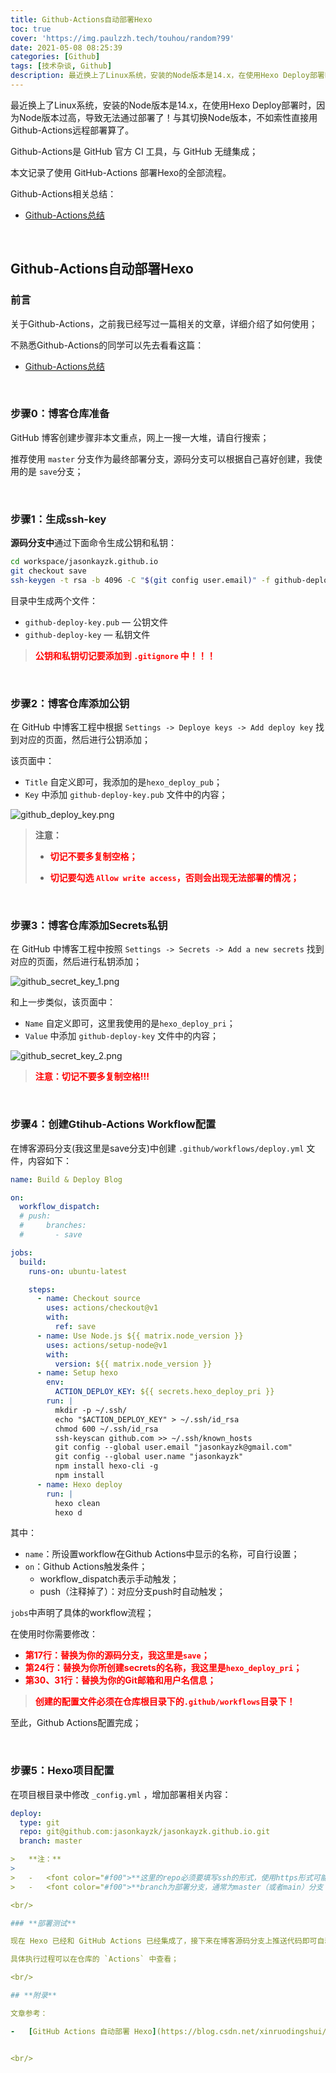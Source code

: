 ```yaml
---
title: Github-Actions自动部署Hexo
toc: true
cover: 'https://img.paulzzh.tech/touhou/random?99'
date: 2021-05-08 08:25:39
categories: [Github]
tags: [技术杂谈, Github]
description: 最近换上了Linux系统，安装的Node版本是14.x，在使用Hexo Deploy部署时，因为Node版本过高，导致无法通过部署了！与其切换Node版本，不如索性直接用Github-Actions远程部署算了。Github-Actions是 GitHub 官方 CI 工具，与 GitHub 无缝集成；本文记录了使用 GitHub-Actions 部署Hexo的全部流程。
---
```


最近换上了Linux系统，安装的Node版本是14.x，在使用Hexo Deploy部署时，因为Node版本过高，导致无法通过部署了！与其切换Node版本，不如索性直接用Github-Actions远程部署算了。

Github-Actions是 GitHub 官方 CI 工具，与 GitHub 无缝集成；

本文记录了使用 GitHub-Actions 部署Hexo的全部流程。

Github-Actions相关总结：

-   [Github-Actions总结](/2020/08/28/Github-Actions总结/)

<br/>

<!--more-->

## **Github-Actions自动部署Hexo**

### **前言**

关于Github-Actions，之前我已经写过一篇相关的文章，详细介绍了如何使用；

不熟悉Github-Actions的同学可以先去看看这篇：

-   [Github-Actions总结](/2020/08/28/Github-Actions总结/)

<br/>

### **步骤0：博客仓库准备**

GitHub 博客创建步骤非本文重点，网上一搜一大堆，请自行搜索；

推荐使用 `master` 分支作为最终部署分支，源码分支可以根据自己喜好创建，我使用的是 `save`分支；

<br/>

### **步骤1：生成ssh-key**

**源码分支中**通过下面命令生成公钥和私钥：

```bash
cd workspace/jasonkayzk.github.io 
git checkout save
ssh-keygen -t rsa -b 4096 -C "$(git config user.email)" -f github-deploy-key -N ""
```

目录中生成两个文件：

-   `github-deploy-key.pub` — 公钥文件
-   `github-deploy-key` — 私钥文件

>   <font color="#f00">**公钥和私钥切记要添加到 `.gitignore` 中！！！**</font>

<br/>

### **步骤2：博客仓库添加公钥**

在 GitHub 中博客工程中根据 `Settings -> Deploye keys -> Add deploy key` 找到对应的页面，然后进行公钥添加；

该页面中：

-   `Title` 自定义即可，我添加的是`hexo_deploy_pub`；
-   `Key` 中添加 `github-deploy-key.pub` 文件中的内容；

![github_deploy_key.png](https://raw.gitmirror.com/JasonkayZK/blog_static/master/images/github_deploy_key.png)

>   **注意：**
>
>   -   <font color="#f00">**切记不要多复制空格；**</font>
>
>   -   <font color="#f00">**切记要勾选 `Allow write access`，否则会出现无法部署的情况；**</font>

<br/>

### **步骤3：博客仓库添加Secrets私钥**

在 GitHub 中博客工程中按照 `Settings -> Secrets -> Add a new secrets` 找到对应的页面，然后进行私钥添加；

![github_secret_key_1.png](https://raw.gitmirror.com/JasonkayZK/blog_static/master/images/github_secret_key_1.png)

和上一步类似，该页面中：

-   `Name` 自定义即可，这里我使用的是`hexo_deploy_pri`；
-   `Value` 中添加 `github-deploy-key` 文件中的内容；

![github_secret_key_2.png](https://raw.gitmirror.com/JasonkayZK/blog_static/master/images/github_secret_key_2.png)

>   <font color="#f00">**注意：切记不要多复制空格!!!**</font>

<br/>

### **步骤4：创建Gtihub-Actions Workflow配置**

在博客源码分支(我这里是save分支)中创建 `.github/workflows/deploy.yml` 文件，内容如下：

```yaml
name: Build & Deploy Blog

on:
  workflow_dispatch:
  # push:
  #     branches:
  #       - save

jobs:
  build:
    runs-on: ubuntu-latest

    steps:
      - name: Checkout source
        uses: actions/checkout@v1
        with:
          ref: save
      - name: Use Node.js ${{ matrix.node_version }}
        uses: actions/setup-node@v1
        with:
          version: ${{ matrix.node_version }}
      - name: Setup hexo
        env:
          ACTION_DEPLOY_KEY: ${{ secrets.hexo_deploy_pri }}
        run: |
          mkdir -p ~/.ssh/
          echo "$ACTION_DEPLOY_KEY" > ~/.ssh/id_rsa
          chmod 600 ~/.ssh/id_rsa
          ssh-keyscan github.com >> ~/.ssh/known_hosts
          git config --global user.email "jasonkayzk@gmail.com"
          git config --global user.name "jasonkayzk"
          npm install hexo-cli -g
          npm install
      - name: Hexo deploy
        run: |
          hexo clean
          hexo d
```

其中：

-   `name`：所设置workflow在Github Actions中显示的名称，可自行设置；
-   `on`：Github Actions触发条件；
    -   workflow_dispatch表示手动触发；
    -   push（注释掉了）：对应分支push时自动触发；

`jobs`中声明了具体的workflow流程；

在使用时你需要修改：

-   <font color="#f00">**第17行：替换为你的源码分支，我这里是`save`；**</font>
-   <font color="#f00">**第24行：替换为你所创建secrets的名称，我这里是`hexo_deploy_pri`；**</font>
-   <font color="#f00">**第30、31行：替换为你的Git邮箱和用户名信息；**</font>

>   <font color="#f00">**创建的配置文件必须在仓库根目录下的`.github/workflows`目录下！**</font>

至此，Github Actions配置完成；

<br/>

### **步骤5：Hexo项目配置**

在项目根目录中修改 `_config.yml` ，增加部署相关内容：

```yaml
deploy:
  type: git
  repo: git@github.com:jasonkayzk/jasonkayzk.github.io.git
  branch: master

>   **注：**
>
>   -   <font color="#f00">**这里的repo必须要填写ssh的形式，使用https形式可能会有问题！**</font>
>   -   <font color="#f00">**branch为部署分支，通常为master（或者main）分支；**</font>

<br/>

### **部署测试**

现在 Hexo 已经和 GitHub Actions 已经集成了，接下来在博客源码分支上推送代码即可自动/手动编译部署；

具体执行过程可以在仓库的 `Actions` 中查看；

<br/>

## **附录**

文章参考：

-   [GitHub Actions 自动部署 Hexo](https://blog.csdn.net/xinruodingshui/article/details/105499161)


<br/>